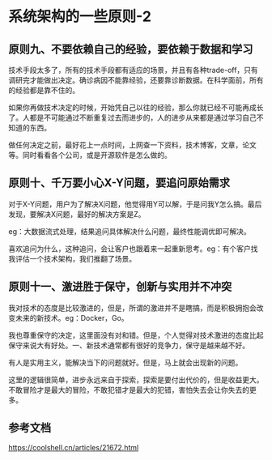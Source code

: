 # 系统架构的一些原则-2

## 原则九、不要依赖自己的经验，要依赖于数据和学习

技术手段太多了，所有的技术手段都有适应的场景，并且有各种trade-off，只有调研完才能做出决定。确诊病因不能靠经验，还要靠诊断数据。在科学面前，所有的经验都是靠不住的。

如果你再做技术决定的时候，开始凭自己以往的经验，那么你就已经不可能再成长了。人都是不可能通过不断重复过去而进步的，人的进步从来都是通过学习自己不知道的东西。

做任何决定之前，最好花上一点时间，上网查一下资料，技术博客，文章，论文等。同时看看各个公司，或是开源软件是怎么做的。

## 原则十、千万要小心X-Y问题，要追问原始需求

对于X-Y问题，用户为了解决X问题，他觉得用Y可以解，于是问我Y怎么搞。最后发现，要解决X问题，最好的解决方案是Z。

eg：大数据流式处理，结果追问具体解决什么问题，最终性能调优即可解决。

喜欢追问为什么，这种追问，会让客户也跟着来一起重新思考。eg：有个客户找我评估一个技术架构，我们推翻了场景。

## 原则十一、激进胜于保守，创新与实用并不冲突

我对技术的态度是比较激进的，但是，所谓的激进并不是瞎搞，而是积极拥抱会改变未来的新技术。eg：Docker，Go。

我也尊重保守的决定，这里面没有对和错。但是，个人觉得对技术激进的态度比起保守来说大有好处。一、新技术通常都有很好的竞争力，保守是越来越不好。

有人是实用主义，能解决当下的问题就好。但是，马上就会出现新的问题。

这里的逻辑很简单，进步永远来自于探索，探索是要付出代价的，但是收益更大。不敢冒险才是最大的冒险，不敢犯错才是最大的犯错，害怕失去会让你失去的更多。




## 参考文档

https://coolshell.cn/articles/21672.html
